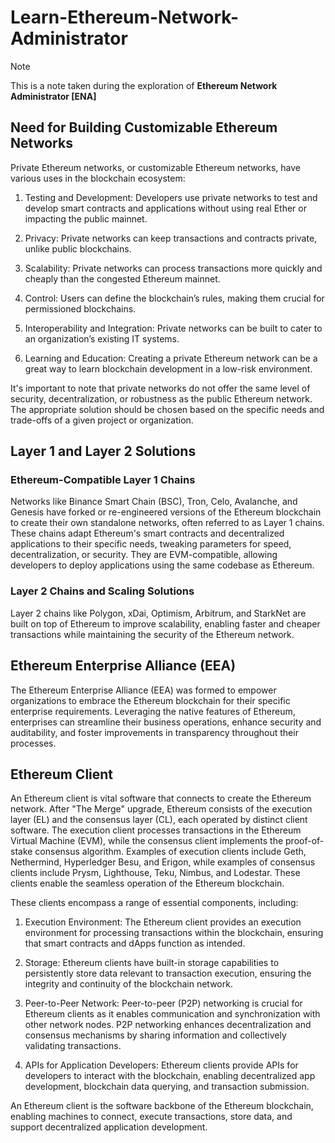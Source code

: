 # Learn-Ethereum-Network-Administrator
>[!NOTE]
> This is a note taken during the exploration of **Ethereum Network Administrator [ENA]**

## Need for Building Customizable Ethereum Networks
Private Ethereum networks, or customizable Ethereum networks, have various uses in the blockchain ecosystem:

1. Testing and Development: Developers use private networks to test and develop smart contracts and applications without using real Ether or impacting the public mainnet.

2. Privacy: Private networks can keep transactions and contracts private, unlike public blockchains.

3. Scalability: Private networks can process transactions more quickly and cheaply than the congested Ethereum mainnet.

4. Control: Users can define the blockchain’s rules, making them crucial for permissioned blockchains.

5. Interoperability and Integration: Private networks can be built to cater to an organization’s existing IT systems.

6. Learning and Education: Creating a private Ethereum network can be a great way to learn blockchain development in a low-risk environment.

It's important to note that private networks do not offer the same level of security, decentralization, or robustness as the public Ethereum network. The appropriate solution should be chosen based on the specific needs and trade-offs of a given project or organization.

## Layer 1 and Layer 2 Solutions

### Ethereum-Compatible Layer 1 Chains

Networks like Binance Smart Chain (BSC), Tron, Celo, Avalanche, and Genesis have forked or re-engineered versions of the Ethereum blockchain to create their own standalone networks, often referred to as Layer 1 chains. These chains adapt Ethereum's smart contracts and decentralized applications to their specific needs, tweaking parameters for speed, decentralization, or security. They are EVM-compatible, allowing developers to deploy applications using the same codebase as Ethereum.

### Layer 2 Chains and Scaling Solutions

Layer 2 chains like Polygon, xDai, Optimism, Arbitrum, and StarkNet are built on top of Ethereum to improve scalability, enabling faster and cheaper transactions while maintaining the security of the Ethereum network.

## Ethereum Enterprise Alliance (EEA)
The Ethereum Enterprise Alliance (EEA) was formed to empower organizations to embrace the Ethereum blockchain for their specific enterprise requirements. Leveraging the native features of Ethereum, enterprises can streamline their business operations, enhance security and auditability, and foster improvements in transparency throughout their processes.

## Ethereum Client

An Ethereum client is vital software that connects to create the Ethereum network. After "The Merge" upgrade, Ethereum consists of the execution layer (EL) and the consensus layer (CL), each operated by distinct client software. The execution client processes transactions in the Ethereum Virtual Machine (EVM), while the consensus client implements the proof-of-stake consensus algorithm. Examples of execution clients include Geth, Nethermind, Hyperledger Besu, and Erigon, while examples of consensus clients include Prysm, Lighthouse, Teku, Nimbus, and Lodestar. These clients enable the seamless operation of the Ethereum blockchain.

These clients encompass a range of essential components, including:

1. Execution Environment: The Ethereum client provides an execution environment for processing transactions within the blockchain, ensuring that smart contracts and dApps function as intended.

2. Storage: Ethereum clients have built-in storage capabilities to persistently store data relevant to transaction execution, ensuring the integrity and continuity of the blockchain network.

3. Peer-to-Peer Network: Peer-to-peer (P2P) networking is crucial for Ethereum clients as it enables communication and synchronization with other network nodes. P2P networking enhances decentralization and consensus mechanisms by sharing information and collectively validating transactions.

4. APIs for Application Developers: Ethereum clients provide APIs for developers to interact with the blockchain, enabling decentralized app development, blockchain data querying, and transaction submission.

An Ethereum client is the software backbone of the Ethereum blockchain, enabling machines to connect, execute transactions, store data, and support decentralized application development.
